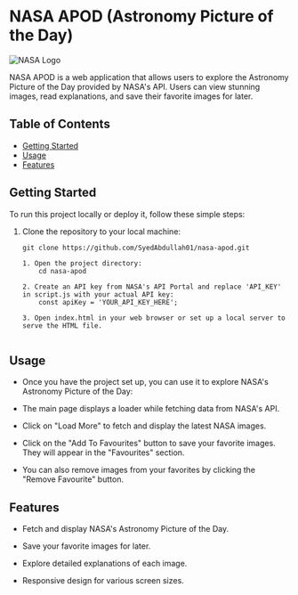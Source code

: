 # NASA APOD (Astronomy Picture of the Day)

![NASA Logo](https://s2.googleusercontent.com/s2/favicons?domain=www.nasa.gov)

NASA APOD is a web application that allows users to explore the Astronomy Picture of the Day provided by NASA's API. Users can view stunning images, read explanations, and save their favorite images for later.

## Table of Contents

- [Getting Started](#getting-started)
- [Usage](#usage)
- [Features](#features)

## Getting Started

To run this project locally or deploy it, follow these simple steps:

1. Clone the repository to your local machine:

   ```shell
   git clone https://github.com/SyedAbdullah01/nasa-apod.git
   
   1. Open the project directory:
       cd nasa-apod
   
   2. Create an API key from NASA's API Portal and replace 'API_KEY' in script.js with your actual API key:
       const apiKey = 'YOUR_API_KEY_HERE';
   
   3. Open index.html in your web browser or set up a local server to serve the HTML file.
   

## Usage
- Once you have the project set up, you can use it to explore NASA's Astronomy Picture of the Day:

- The main page displays a loader while fetching data from NASA's API.

- Click on "Load More" to fetch and display the latest NASA images.

- Click on the "Add To Favourites" button to save your favorite images. They will appear in the "Favourites" section.

- You can also remove images from your favorites by clicking the "Remove Favourite" button.

## Features

- Fetch and display NASA's Astronomy Picture of the Day.

- Save your favorite images for later.

- Explore detailed explanations of each image.

- Responsive design for various screen sizes.
